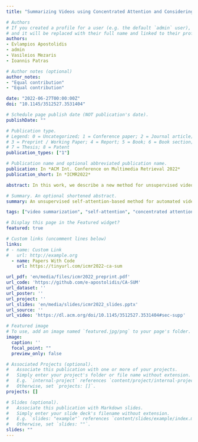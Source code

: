 ```yaml
---
title: "Summarizing Videos using Concentrated Attention and Considering the Uniqueness and Diversity of the Video Frames"

# Authors
# If you created a profile for a user (e.g. the default `admin` user), write the username (folder name) here 
# and it will be replaced with their full name and linked to their profile.
authors:
- Evlampios Apostolidis
- admin
- Vasileios Mezaris
- Ioannis Patras

# Author notes (optional)
author_notes:
- "Equal contribution"
- "Equal contribution"

date: "2022-06-27T00:00:00Z"
doi: "10.1145/3512527.3531404"

# Schedule page publish date (NOT publication's date).
publishDate: ""

# Publication type.
# Legend: 0 = Uncategorized; 1 = Conference paper; 2 = Journal article;
# 3 = Preprint / Working Paper; 4 = Report; 5 = Book; 6 = Book section;
# 7 = Thesis; 8 = Patent
publication_types: ["1"]

# Publication name and optional abbreviated publication name.
publication: In *ACM Int. Conference on Multimedia Retrieval 2022*
publication_short: In *ICMR2022*

abstract: In this work, we describe a new method for unsupervised video summarization. To overcome limitations of existing unsupervised video summarization approaches, that relate to the unstable training of Generator-Discriminator architectures, the use of RNNs for modeling long-range frames' dependencies and the ability to parallelize the training process of RNN-based network architectures, the developed method relies solely on the use of a self-attention mechanism to estimate the importance of video frames. Instead of simply modeling the frames' dependencies based on global attention, our method integrates a concentrated attention mechanism that is able to focus on non-overlapping blocks in the main diagonal of the attention matrix, and to enrich the existing information by extracting and exploiting knowledge about the uniqueness and diversity of the associated frames of the video. In this way, our method makes better estimates about the significance of different parts of the video, and drastically reduces the number of learnable parameters. Experimental evaluations using two benchmarking datasets (SumMe and TVSum) show the competitiveness of the proposed method against other state-of-the-art unsupervised summarization approaches, and demonstrate its ability to produce video summaries that are very close to the human preferences. An ablation study that focuses on the introduced components, namely the use of concentrated attention in combination with attention-based estimates about the frames' uniqueness and diversity, shows their relative contributions to the overall summarization performance.

# Summary. An optional shortened abstract.
summary: An unsupervised self-attention-based method for automated video summarization.

tags: ["video summarization", "self-attention", "concentrated attention", "unsupervised learning", "transductive inference"]

# Display this page in the Featured widget?
featured: true

# Custom links (uncomment lines below)
links:
# - name: Custom Link
#   url: http://example.org
  - name: Papers With Code
    url: https://tinyurl.com/icmr2022-ca-sum

url_pdf: 'en/media/files/icmr2022_preprint.pdf'
url_code: 'https://github.com/e-apostolidis/CA-SUM'
url_dataset: ''
url_poster: ''
url_project: ''
url_slides: 'en/media/slides/icmr2022_slides.pptx'
url_source: ''
url_video: 'https://dl.acm.org/doi/10.1145/3512527.3531404#sec-supp'

# Featured image
# To use, add an image named `featured.jpg/png` to your page's folder. 
image:
  caption: ''
  focal_point: ""
  preview_only: false

# Associated Projects (optional).
#   Associate this publication with one or more of your projects.
#   Simply enter your project's folder or file name without extension.
#   E.g. `internal-project` references `content/project/internal-project/index.md`.
#   Otherwise, set `projects: []`.
projects: []

# Slides (optional).
#   Associate this publication with Markdown slides.
#   Simply enter your slide deck's filename without extension.
#   E.g. `slides: "example"` references `content/slides/example/index.md`.
#   Otherwise, set `slides: ""`.
slides: ""
---
```

